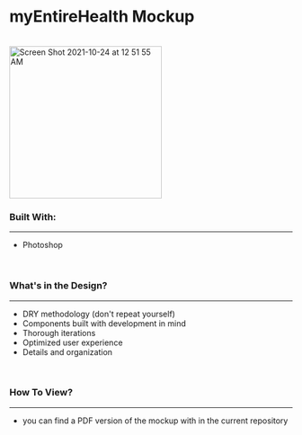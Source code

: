 # myEntireHealth Mockup
<br>
<img width="271" alt="Screen Shot 2021-10-24 at 12 51 55 AM" src="https://user-images.githubusercontent.com/19494174/138582641-70c2f9b8-e3d3-43cf-8fc0-41c645fa1db5.png">

### Built With:
- - - - 
- Photoshop

<br>

### What's in the Design?
- - - - 
- DRY methodology (don't repeat yourself) 
- Components built with development in mind
- Thorough iterations
- Optimized user experience
- Details and organization

<br>

### How To View?
- - - - 
- you can find a PDF version of the mockup with in the current repository

<br>




